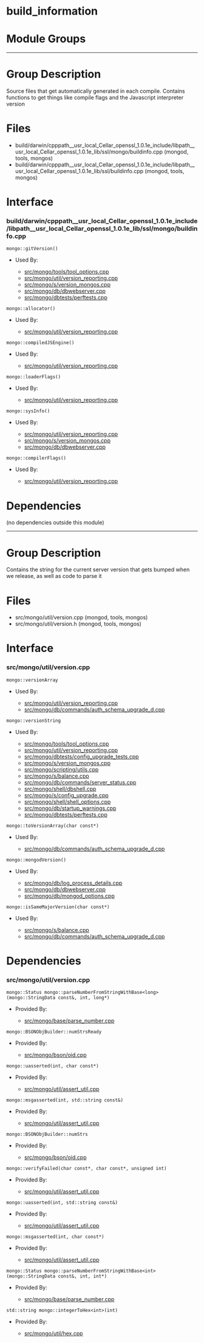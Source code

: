 # build\_information

# Module Groups

-------------

# Group Description
Source files that get automatically generated in each compile.  Contains functions to get things like compile flags and the Javascript interpreter version

# Files
- build/darwin/cpppath\_\_usr\_local\_Cellar\_openssl\_1.0.1e\_include/libpath\_\_usr\_local\_Cellar\_openssl\_1.0.1e\_lib/ssl/mongo/buildinfo.cpp   (mongod, tools, mongos)
- build/darwin/cpppath\_\_usr\_local\_Cellar\_openssl\_1.0.1e\_include/libpath\_\_usr\_local\_Cellar\_openssl\_1.0.1e\_lib/ssl/buildinfo.cpp   (mongod, tools, mongos)

# Interface

### build/darwin/cpppath\_\_usr\_local\_Cellar\_openssl\_1.0.1e\_include/libpath\_\_usr\_local\_Cellar\_openssl\_1.0.1e\_lib/ssl/mongo/buildinfo.cpp

<div></div>

    mongo::gitVersion()

- Used By:

    - [src/mongo/tools/tool\_options.cpp](../tools)
    - [src/mongo/util/version\_reporting.cpp](../utilities)
    - [src/mongo/s/version\_mongos.cpp](../sharding)
    - [src/mongo/db/dbwebserver.cpp](../database\_web\_accesss)
    - [src/mongo/dbtests/perftests.cpp](../unit\_tests)

<div></div>

    mongo::allocator()

- Used By:

    - [src/mongo/util/version\_reporting.cpp](../utilities)

<div></div>

    mongo::compiledJSEngine()

- Used By:

    - [src/mongo/util/version\_reporting.cpp](../utilities)

<div></div>

    mongo::loaderFlags()

- Used By:

    - [src/mongo/util/version\_reporting.cpp](../utilities)

<div></div>

    mongo::sysInfo()

- Used By:

    - [src/mongo/util/version\_reporting.cpp](../utilities)
    - [src/mongo/s/version\_mongos.cpp](../sharding)
    - [src/mongo/db/dbwebserver.cpp](../database\_web\_accesss)

<div></div>

    mongo::compilerFlags()

- Used By:

    - [src/mongo/util/version\_reporting.cpp](../utilities)

# Dependencies
(no dependencies outside this module)

-------------

# Group Description
Contains the string for the current server version that gets bumped when we release, as well as code to parse it

# Files
- src/mongo/util/version.cpp   (mongod, tools, mongos)
- src/mongo/util/version.h   (mongod, tools, mongos)

# Interface

### src/mongo/util/version.cpp

<div></div>

    mongo::versionArray

- Used By:

    - [src/mongo/util/version\_reporting.cpp](../utilities)
    - [src/mongo/db/commands/auth\_schema\_upgrade\_d.cpp](../database\_commands)

<div></div>

    mongo::versionString

- Used By:

    - [src/mongo/tools/tool\_options.cpp](../tools)
    - [src/mongo/util/version\_reporting.cpp](../utilities)
    - [src/mongo/dbtests/config\_upgrade\_tests.cpp](../unit\_tests)
    - [src/mongo/s/version\_mongos.cpp](../sharding)
    - [src/mongo/scripting/utils.cpp](../javascript\_libraries)
    - [src/mongo/s/balance.cpp](../sharding)
    - [src/mongo/db/commands/server\_status.cpp](../database\_commands)
    - [src/mongo/shell/dbshell.cpp](../mongo\_shell)
    - [src/mongo/s/config\_upgrade.cpp](../sharding)
    - [src/mongo/shell/shell\_options.cpp](../mongo\_shell)
    - [src/mongo/db/startup\_warnings.cpp](../startup\_initialization)
    - [src/mongo/dbtests/perftests.cpp](../unit\_tests)

<div></div>

    mongo::toVersionArray(char const*)

- Used By:

    - [src/mongo/db/commands/auth\_schema\_upgrade\_d.cpp](../database\_commands)

<div></div>

    mongo::mongodVersion()

- Used By:

    - [src/mongo/db/log\_process\_details.cpp](../logging\_system)
    - [src/mongo/db/dbwebserver.cpp](../database\_web\_accesss)
    - [src/mongo/db/mongod\_options.cpp](../mongos\_and\_mongod\_mains)

<div></div>

    mongo::isSameMajorVersion(char const*)

- Used By:

    - [src/mongo/s/balance.cpp](../sharding)
    - [src/mongo/db/commands/auth\_schema\_upgrade\_d.cpp](../database\_commands)

# Dependencies

### src/mongo/util/version.cpp

<div></div>

    mongo::Status mongo::parseNumberFromStringWithBase<long>(mongo::StringData const&, int, long*)

- Provided By:

    - [src/mongo/base/parse\_number.cpp](../base\_utilites)

<div></div>

    mongo::BSONObjBuilder::numStrsReady

- Provided By:

    - [src/mongo/bson/oid.cpp](../bson)

<div></div>

    mongo::uasserted(int, char const*)

- Provided By:

    - [src/mongo/util/assert\_util.cpp](../utilities)

<div></div>

    mongo::msgasserted(int, std::string const&)

- Provided By:

    - [src/mongo/util/assert\_util.cpp](../utilities)

<div></div>

    mongo::BSONObjBuilder::numStrs

- Provided By:

    - [src/mongo/bson/oid.cpp](../bson)

<div></div>

    mongo::verifyFailed(char const*, char const*, unsigned int)

- Provided By:

    - [src/mongo/util/assert\_util.cpp](../utilities)

<div></div>

    mongo::uasserted(int, std::string const&)

- Provided By:

    - [src/mongo/util/assert\_util.cpp](../utilities)

<div></div>

    mongo::msgasserted(int, char const*)

- Provided By:

    - [src/mongo/util/assert\_util.cpp](../utilities)

<div></div>

    mongo::Status mongo::parseNumberFromStringWithBase<int>(mongo::StringData const&, int, int*)

- Provided By:

    - [src/mongo/base/parse\_number.cpp](../base\_utilites)

<div></div>

    std::string mongo::integerToHex<int>(int)

- Provided By:

    - [src/mongo/util/hex.cpp](../utilities)

